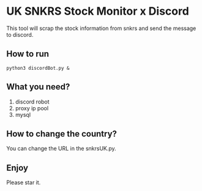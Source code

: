 # UK SNKRS Stock Monitor x Discord

This tool will scrap the stock information from snkrs and send the message to discord.

## How to run
```
python3 discordBot.py &
```

## What you need?
1. discord robot
2. proxy ip pool
3. mysql

## How to change the country?
You can change the URL in the snkrsUK.py.

## Enjoy
Please star it.

